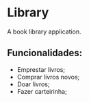 # Library 

A book library application. 

## Funcionalidades:
- Emprestar livros; 
- Comprar livros novos; 
- Doar livros; 
- Fazer carteirinha; 






